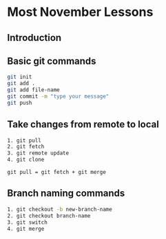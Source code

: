 # Most November Lessons

## Introduction

## Basic git commands

```bash
git init
git add .
git add file-name
git commit -m "type your message"
git push
```

## Take changes from remote to local

```bash
1. git pull
2. git fetch
3. git remote update
4. git clone
```

`git pull = git fetch + git merge`

## Branch naming commands

```bash
1. git checkout -b new-branch-name
2. git checkout branch-name
3. git switch
4. git merge
```

